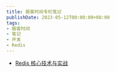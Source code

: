 ```yaml
---
title: 极客时间专栏笔记
publishDate: 2023-05-12T00:00:00+08:00
tags:
- 极客时间
- 笔记
- 开发
- Redis
---
```


- [Redis 核心技术与实战](https://www.yuque.com/11ze/home/hwflcl)
